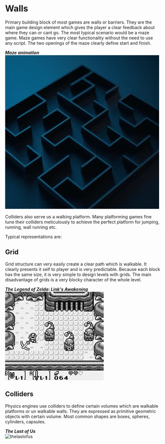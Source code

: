 # Walls
Primary building block of most games are walls or barriers. They are the main game design element which gives the player a clear feedback about where they can or cant go.
The most typical scenario would be a maze game. Maze games have very clear functionality without the need to use any script. The two openings of the maze clearly define start and finish.

***Maze animation***\
![maze](../../img/maze.webp)

Colliders also serve us a walking platform. Many platforming games fine tune their colliders meticulously to achieve the perfect platform for jumping, running, wall running etc.

Typical representations are:
## Grid
Grid structure can very easily create a clear path which is walkable.
It clearly presents it self to player and is very predictable. 
Because each block has the same size, it is very simple to design levels with grids.
The main disadvantage of grids is a very blocky character of the whole level.

***The Legend of Zelda: Link's Awakening***\
![thelegendofzelda](../../img/thelegendofzelda.webp)
## Colliders
Physics engines use colliders to define certain volumes which are walkable platforms or un walkable walls. They are expressed as primitive geometric objects with certain volume.
Most common shapes are boxes, spheres, cylinders, capsules.

***The Last of Us***\
![thelastofus](../../img/thelastofus.gif)